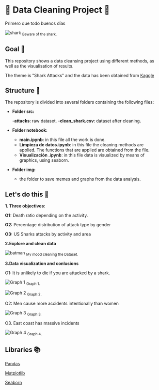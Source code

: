 

# 🦈 Data Cleaning Project 🦈

Primero que todo buenos días

![shark](https://github.com/charlieciordia/01-w2-pandas-Carlos-Ciordia/blob/main/img/shark.gif)
<sub>Beware of the shark.</sub>


## Goal 🚀

This repository shows a data cleansing project using different methods, as well as the visualisation of results. 

The theme is "Shark Attacks" and the data has been obtained from [Kaggle](https://www.kaggle.com/teajay/global-shark-attacks)


## Structure 📂

The repository is divided into several folders containing the following files:

- **Folder src:**

   -**attacks**: raw dataset.
   -**clean_shark.csv**: dataset after cleaning.

- **Folder notebook:**

   - **main.ipynb**: in this file all the work is done.
   - **Limpieza de datos.ipynb**: in this file the cleaning methods are applied. The functions that are applied are obtained from the file.
   - **Visualización .ipynb**: in this file data is visualized by means of graphics, using seaborn. 

- **Folder img:**
   - the folder to save memes and graphs from the data analysis.


## Let's do this 🎣

**1. Three objectives:**

**O1:** Death ratio depending on the activity.

**O2:** Percentage distribution of attack type by gender

**O3:** US Sharks attacks by activity and area


**2.Explore and clean data**

![batman](https://github.com/charlieciordia/01-w2-pandas-Carlos-Ciordia/blob/main/img/batman.gif)
<sub>My mood cleaning the Dataset.</sub>

**3.Data visualization and conlusions**

 O1:  It is unlikely to die if you are attacked by a shark.

![Graph 1](https://github.com/charlieciordia/01-w2-pandas-Carlos-Ciordia/blob/main/img/graph1.png)
<sub>Graph 1.</sub>

![Graph 2](https://github.com/charlieciordia/01-w2-pandas-Carlos-Ciordia/blob/main/img/graph2.png)
<sub>Graph 2.</sub>

 O2:  Men cause more accidents intentionally than women
 
![Graph 3](https://github.com/charlieciordia/01-w2-pandas-Carlos-Ciordia/blob/main/img/graph3.png)
<sub>Graph 3.</sub>

 O3. East coast has massive incidents

![Graph 4](https://github.com/charlieciordia/01-w2-pandas-Carlos-Ciordia/blob/main/img/graph4.png)
<sub>Graph 4.</sub>


## Libraries 📚
 
[Pandas](https://pandas.pydata.org/docs/)

[Matplotlib](https://matplotlib.org/)

[Seaborn](https://seaborn.pydata.org/)

